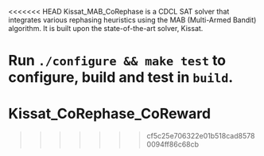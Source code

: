 <<<<<<< HEAD
Kissat\_MAB\_CoRephase is a CDCL SAT solver that integrates various rephasing heuristics using the MAB (Multi-Armed Bandit) algorithm. It is built upon the state-of-the-art solver, Kissat.

Run `./configure && make test` to configure, build and test in `build`.
=======
# Kissat_CoRephase_CoReward
>>>>>>> cf5c25e706322e01b518cad85780094ff86c68cb
